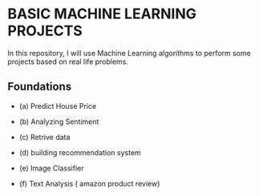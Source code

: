 # BASIC MACHINE LEARNING PROJECTS
In this repository, I will use Machine Learning algorithms to perform some projects based on real life problems.
## Foundations
  - (a) Predict House Price
  
  - (b) Analyzing Sentiment 
  
  - (c) Retrive data
  
  - (d) building recommendation system

  - (e) Image Classifier
  
  - (f) Text Analysis ( amazon product review)




